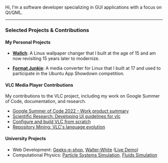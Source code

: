 Hi, I'm a software developer specializing in GUI applications with a focus on Qt/QML.

---

### Selected Projects & Contributions

#### My Personal Projects

* **[Wallch](https://github.com/LeonVitanos/Wallch)**: A Linux wallpaper changer that I built at the age of 15 and am now revisiting 15 years later to modernize.
 
* **[Format Junkie](https://github.com/LeonVitanos/Format-Junkie)**: A media converter for Linux that I built at 17 and used to participate in the Ubuntu App Showdown competition.

#### VLC Media Player Contributions

My contributions to the VLC project, including my work on Google Summer of Code, documentation, and research.

* [Google Summer of Code 2022 - Work product summary](https://github.com/LeonVitanos/vlc-GSoC-2022-Report)
* [Scientific Research: Developing UI guidelines for vlc](https://leonvitanos.github.io/vlc-guidelines/)
* [Configure and build VLC from scratch](https://github.com/LeonVitanos/vlc-build-instructions)
* [Repository Mining: VLC's language evolution](https://github.com/LeonVitanos/vlc-repository-mining)

#### University Projects
* Web Development: [Geeks-e-shop](https://github.com/LeonVitanos/Geeks-e-shop), [Walter-White](https://github.com/LeonVitanos/Walter-White) ([Live Demo](https://leonvitanos.github.io/Walter-White/))
* Computational Physics: [Particle Systems Simulation](https://github.com/LeonVitanos/particle-systems-simulation), [Fluids Simulation](https://github.com/LeonVitanos/fluids-simulation)
